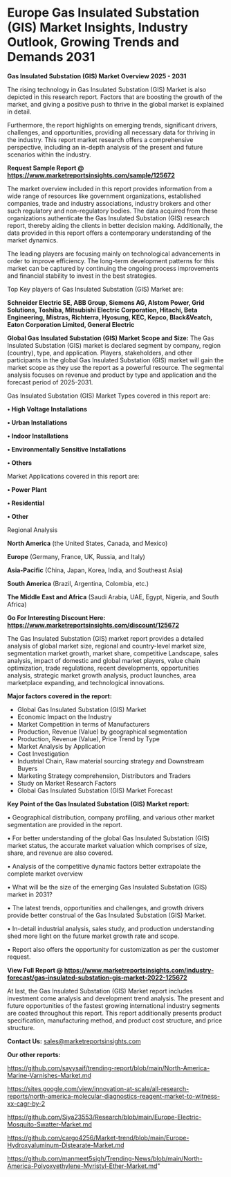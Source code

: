 # Europe Gas Insulated Substation (GIS) Market Insights, Industry Outlook, Growing Trends and Demands 2031

<Strong> Gas Insulated Substation (GIS) Market Overview 2025 - 2031</strong>

The rising technology in Gas Insulated Substation (GIS) Market is also depicted in this research report. Factors that are boosting the growth of the market, and giving a positive push to thrive in the global market is explained in detail.

Furthermore, the report highlights on emerging trends, significant drivers, challenges, and opportunities, providing all necessary data for thriving in the industry. This report market research offers a comprehensive perspective, including an in-depth analysis of the present and future scenarios within the industry.

<strong>Request Sample Report @ <a href=https://www.marketreportsinsights.com/sample/125672>https://www.marketreportsinsights.com/sample/125672</a></strong>

The market overview included in this report provides information from a wide range of resources like government organizations, established companies, trade and industry associations, industry brokers and other such regulatory and non-regulatory bodies. The data acquired from these organizations authenticate the Gas Insulated Substation (GIS) research report, thereby aiding the clients in better decision making. Additionally, the data provided in this report offers a contemporary understanding of the market dynamics.

The leading players are focusing mainly on technological advancements in order to improve efficiency. The long-term development patterns for this market can be captured by continuing the ongoing process improvements and financial stability to invest in the best strategies.

Top Key players of Gas Insulated Substation (GIS) Market are:

<strong>Schneider Electric SE, ABB Group, Siemens AG, Alstom Power, Grid Solutions, Toshiba, Mitsubishi Electric Corporation, Hitachi, Beta Engineering, Mistras, Richterra, Hyosung, KEC, Kepco, Black&Veatch, Eaton Corporation Limited, General Electric</strong>

<strong><b>Global Gas Insulated Substation (GIS) Market Scope and Size:</b></strong>
The Gas Insulated Substation (GIS) market is declared segment by company, region (country), type, and application. Players, stakeholders, and other participants in the global Gas Insulated Substation (GIS) market will gain the market scope as they use the report as a powerful resource. The segmental analysis focuses on revenue and product by type and application and the forecast period of 2025-2031.

Gas Insulated Substation (GIS) Market Types covered in this report are:

<strong>• High Voltage Installations

• Urban Installations

• Indoor Installations

• Environmentally Sensitive Installations

• Others</strong>

Market Applications covered in this report are:

<strong>• Power Plant

• Residential

• Other</strong> 

Regional Analysis

<strong>North America</strong> (the United States, Canada, and Mexico)

<strong>Europe</strong> (Germany, France, UK, Russia, and Italy)

<strong>Asia-Pacific</strong> (China, Japan, Korea, India, and Southeast Asia)

<strong>South America</strong> (Brazil, Argentina, Colombia, etc.)

<strong>The Middle East and Africa</strong> (Saudi Arabia, UAE, Egypt, Nigeria, and South Africa)

<strong>Go For Interesting Discount Here: <a href=https://www.marketreportsinsights.com/discount/125672>https://www.marketreportsinsights.com/discount/125672</a></strong>

The Gas Insulated Substation (GIS) market report provides a detailed analysis of global market size, regional and country-level market size, segmentation market growth, market share, competitive Landscape, sales analysis, impact of domestic and global market players, value chain optimization, trade regulations, recent developments, opportunities analysis, strategic market growth analysis, product launches, area marketplace expanding, and technological innovations.

<strong><b>Major factors covered in the report:</b></strong>
<ul>
  <li>Global Gas Insulated Substation (GIS) Market </li>
  <li>Economic Impact on the Industry</li>
  <li>Market Competition in terms of Manufacturers</li>
  <li>Production, Revenue (Value) by geographical segmentation</li>
  <li>Production, Revenue (Value), Price Trend by Type</li>
  <li>Market Analysis by Application</li>
  <li>Cost Investigation</li>
  <li>Industrial Chain, Raw material sourcing strategy and Downstream Buyers</li>
  <li>Marketing Strategy comprehension, Distributors and Traders</li>
  <li>Study on Market Research Factors</li>
  <li>Global Gas Insulated Substation (GIS) Market Forecast</li>
</ul>

<strong><b>Key Point of the Gas Insulated Substation (GIS) Market report:</b></strong>

• Geographical distribution, company profiling, and various other market segmentation are provided in the report.

• For better understanding of the global Gas Insulated Substation (GIS) market status, the accurate market valuation which comprises of size, share, and revenue are also covered.

• Analysis of the competitive dynamic factors better extrapolate the complete market overview

• What will be the size of the emerging Gas Insulated Substation (GIS) market in 2031?

• The latest trends, opportunities and challenges, and growth drivers provide better construal of the Gas Insulated Substation (GIS) Market.

• In-detail industrial analysis, sales study, and production understanding shed more light on the future market growth rate and scope.

• Report also offers the opportunity for customization as per the customer request.

<strong><b>View Full Report @ <a href=https://www.marketreportsinsights.com/industry-forecast/gas-insulated-substation-gis-market-2022-125672>https://www.marketreportsinsights.com/industry-forecast/gas-insulated-substation-gis-market-2022-125672</a></b></strong>


At last, the Gas Insulated Substation (GIS) Market report includes investment come analysis and development trend analysis. The present and future opportunities of the fastest growing international industry segments are coated throughout this report. This report additionally presents product specification, manufacturing method, and product cost structure, and price structure.

<strong>Contact Us:</strong>
sales@marketreportsinsights.com

<strong>Our other reports:</strong>

<a href=https://github.com/sayysaif/trending-report/blob/main/North-America-Marine-Varnishes-Market.md>https://github.com/sayysaif/trending-report/blob/main/North-America-Marine-Varnishes-Market.md</a>

<a href=https://sites.google.com/view/innovation-at-scale/all-research-reports/north-america-molecular-diagnostics-reagent-market-to-witness-xx-cagr-by-2>https://sites.google.com/view/innovation-at-scale/all-research-reports/north-america-molecular-diagnostics-reagent-market-to-witness-xx-cagr-by-2</a>

<a href=https://github.com/Siya23553/Research/blob/main/Europe-Electric-Mosquito-Swatter-Market.md>https://github.com/Siya23553/Research/blob/main/Europe-Electric-Mosquito-Swatter-Market.md</a>

<a href=https://github.com/cargo4256/Market-trend/blob/main/Europe-Hydroxyaluminum-Distearate-Market.md>https://github.com/cargo4256/Market-trend/blob/main/Europe-Hydroxyaluminum-Distearate-Market.md</a>

<a href=https://github.com/manmeet5sigh/Trending-News/blob/main/North-America-Polyoxyethylene-Myristyl-Ether-Market.md>https://github.com/manmeet5sigh/Trending-News/blob/main/North-America-Polyoxyethylene-Myristyl-Ether-Market.md</a>"
